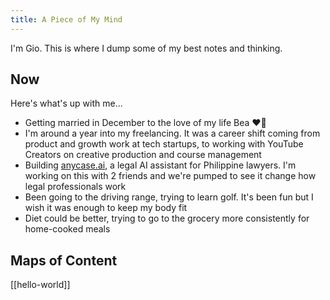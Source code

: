 ```yaml
---
title: A Piece of My Mind
---
```


I'm Gio. This is where I dump some of my best notes and thinking.
## Now
Here's what's up with me...
- Getting married in December to the love of my life Bea ❤️‍🔥
- I'm around a year into my freelancing. It was a career shift coming from product and growth work at tech startups, to working with YouTube Creators on creative production and course management
- Building [anycase.ai](https://anycase.ai), a legal AI assistant for Philippine lawyers. I'm working on this with 2 friends and we're pumped to see it change how legal professionals work
- Been going to the driving range, trying to learn golf. It's been fun but I wish it was enough to keep my body fit
- Diet could be better, trying to go to the grocery more consistently for home-cooked meals

## Maps of Content

[[hello-world]]